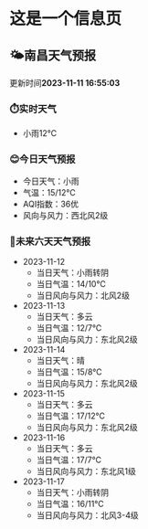 # 这是一个信息页 
## 🌤️**南昌**天气预报
更新时间**2023-11-11 16:55:03**
### ⏱️实时天气
- 小雨12℃
### 😊今日天气预报
- 今日天气：小雨
- 气温：15/12℃
- AQI指数：36优
- 风向与风力：西北风2级
### 🤩未来六天天气预报
- 2023-11-12
  - 当日天气：小雨转阴
  - 当日气温：14/10℃
  - 当日风向与风力：北风2级
- 2023-11-13
  - 当日天气：多云
  - 当日气温：12/7℃
  - 当日风向与风力：东北风2级
- 2023-11-14
  - 当日天气：晴
  - 当日气温：15/8℃
  - 当日风向与风力：东北风2级
- 2023-11-15
  - 当日天气：多云
  - 当日气温：17/12℃
  - 当日风向与风力：东北风2级
- 2023-11-16
  - 当日天气：多云
  - 当日气温：17/7℃
  - 当日风向与风力：东北风1级
- 2023-11-17
  - 当日天气：小雨转阴
  - 当日气温：16/11℃
  - 当日风向与风力：北风3-4级

